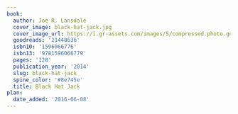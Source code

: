 ```yaml
---
book:
  author: Joe R. Lansdale
  cover_image: black-hat-jack.jpg
  cover_image_url: https://i.gr-assets.com/images/S/compressed.photo.goodreads.com/books/1396551267l/21448636._SX98_.jpg
  goodreads: '21448636'
  isbn10: '1596066776'
  isbn13: '9781596066779'
  pages: '128'
  publication_year: '2014'
  slug: black-hat-jack
  spine_color: '#8e745e'
  title: Black Hat Jack
plan:
  date_added: '2016-06-08'
---
```

